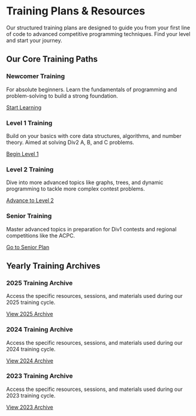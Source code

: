 <div class="hero-section">
  <h1>Training Plans & Resources</h1>
  <p class="md-typeset hero-subtitle">
    Our structured training plans are designed to guide you from your first line of code to advanced competitive programming techniques. Find your level and start your journey.
  </p>
</div>

## Our Core Training Paths

<div class="cards-grid">
  <div class="card">
    <h3>Newcomer Training</h3>
    <p>For absolute beginners. Learn the fundamentals of programming and problem-solving to build a strong foundation.</p>
    <a href="./plan/Newcommer_training" class="md-button">Start Learning</a>
  </div>
  <div class="card">
    <h3>Level 1 Training</h3>
    <p>Build on your basics with core data structures, algorithms, and number theory. Aimed at solving Div2 A, B, and C problems.</p>
    <a href="./plan/Level1_training" class="md-button">Begin Level 1</a>
  </div>
  <div class="card">
    <h3>Level 2 Training</h3>
    <p>Dive into more advanced topics like graphs, trees, and dynamic programming to tackle more complex contest problems.</p>
    <a href="./plan/Level2_training" class="md-button">Advance to Level 2</a>
  </div>
  <div class="card">
    <h3>Senior Training</h3>
    <p>Master advanced topics in preparation for Div1 contests and regional competitions like the ACPC.</p>
    <a href="./plan/Senior_training" class="md-button">Go to Senior Plan</a>
  </div>
</div>

## Yearly Training Archives

<div class="cards-grid">
  <div class="card">
    <h3>2025 Training Archive</h3>
    <p>Access the specific resources, sessions, and materials used during our 2025 training cycle.</p>
    <a href="2025/" class="md-button">View 2025 Archive</a>
  </div>
  <div class="card">
    <h3>2024 Training Archive</h3>
    <p>Access the specific resources, sessions, and materials used during our 2024 training cycle.</p>
    <a href="2024/" class="md-button">View 2024 Archive</a>
  </div>
  <div class="card">
    <h3>2023 Training Archive</h3>
    <p>Access the specific resources, sessions, and materials used during our 2023 training cycle.</p>
    <a href="2023/" class="md-button">View 2023 Archive</a>
  </div>
</div>
